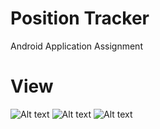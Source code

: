 # Position Tracker 
Android Application Assignment
 
# View
![Alt text](/assets/images/Capture1.PNG?raw=true)
![Alt text](/assets/images/Capture2.PNG?raw=true)
![Alt text](/assets/images/Capture3.PNG?raw=true)

